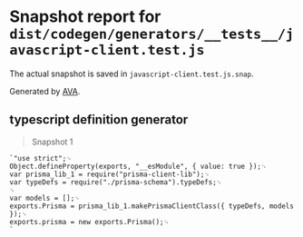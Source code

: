 # Snapshot report for `dist/codegen/generators/__tests__/javascript-client.test.js`

The actual snapshot is saved in `javascript-client.test.js.snap`.

Generated by [AVA](https://ava.li).

## typescript definition generator

> Snapshot 1

    `"use strict";␊
    Object.defineProperty(exports, "__esModule", { value: true });␊
    var prisma_lib_1 = require("prisma-client-lib");␊
    var typeDefs = require("./prisma-schema").typeDefs;␊
    ␊
    var models = [];␊
    exports.Prisma = prisma_lib_1.makePrismaClientClass({ typeDefs, models });␊
    exports.prisma = new exports.Prisma();␊
    `

